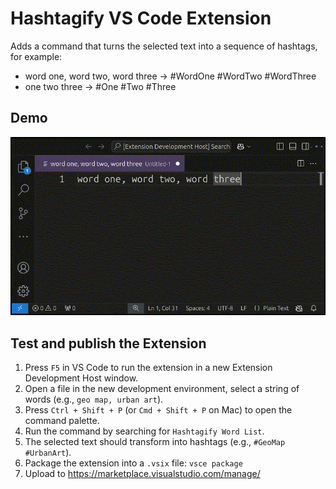 # Hashtagify VS Code Extension

Adds a command that turns the selected text into a sequence of hashtags, for example:

* word one, word two, word three -> #WordOne #WordTwo #WordThree
* one two three -> #One #Two #Three

## Demo

![demo](media/hashtagify-demo.gif)

## Test and publish the Extension

1. Press `F5` in VS Code to run the extension in a new Extension Development Host window.
2. Open a file in the new development environment, select a string of words (e.g., `geo map, urban art`).
3. Press `Ctrl + Shift + P` (or `Cmd + Shift + P` on Mac) to open the command palette.
4. Run the command by searching for `Hashtagify Word List`.
5. The selected text should transform into hashtags (e.g., `#GeoMap #UrbanArt`).
6. Package the extension into a `.vsix` file: `vsce package`
7. Upload to https://marketplace.visualstudio.com/manage/
